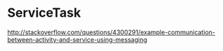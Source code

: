 # ServiceTask
http://stackoverflow.com/questions/4300291/example-communication-between-activity-and-service-using-messaging
